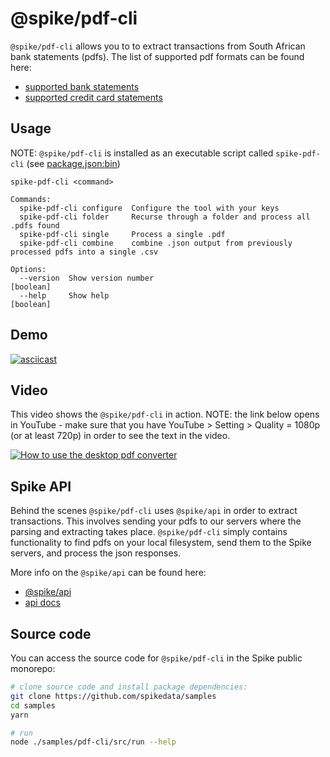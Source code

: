 # @spike/pdf-cli

`@spike/pdf-cli` allows you to to extract transactions from South African bank statements (pdfs). The list of supported pdf formats can be found here:

- [supported bank statements](https://app.spikedata.co.za/docs/solutions/statement-processing/statement-library.html)
- [supported credit card statements](https://app.spikedata.co.za/docs/solutions/statement-processing/creditcard-library.html)

## Usage

NOTE: `@spike/pdf-cli` is installed as an executable script called `spike-pdf-cli` (see [package.json:bin](https://github.com/spikedata/samples/blob/master/samples/pdf-cli/package.json))

```log
spike-pdf-cli <command>

Commands:
  spike-pdf-cli configure  Configure the tool with your keys
  spike-pdf-cli folder     Recurse through a folder and process all .pdfs found
  spike-pdf-cli single     Process a single .pdf
  spike-pdf-cli combine    combine .json output from previously processed pdfs into a single .csv

Options:
  --version  Show version number                                                           [boolean]
  --help     Show help                                                                     [boolean]
```

## Demo

[![asciicast](https://asciinema.org/a/417070.svg)](https://asciinema.org/a/417070)

## Video

This video shows the `@spike/pdf-cli` in action. NOTE: the link below opens in YouTube - make sure that you have YouTube > Setting > Quality = 1080p (or at least 720p) in order to see the text in the video.

[![How to use the desktop pdf converter](http://img.youtube.com/vi/IA85VADi-6g/0.jpg)](https://www.youtube.com/watch?v=IA85VADi-6g "How to use the desktop pdf converter")

## Spike API

Behind the scenes `@spike/pdf-cli` uses `@spike/api` in order to extract transactions. This involves sending your pdfs to our servers where the parsing and extracting takes place. `@spike/pdf-cli` simply contains functionality to find pdfs on your local filesystem, send them to the Spike servers, and process the json responses.

More info on the `@spike/api` can be found here:

- [@spike/api](https://www.npmjs.com/package/@spike/api)
- [api docs](https://app.spikedata.co.za/docs/code/api/pdf/)

## Source code

You can access the source code for `@spike/pdf-cli` in the Spike public monorepo:

```bash
# clone source code and install package dependencies:
git clone https://github.com/spikedata/samples
cd samples
yarn

# run
node ./samples/pdf-cli/src/run --help
```

